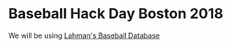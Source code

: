# Baseball Hack Day Boston 2018

We will be using [Lahman's Baseball Database](http://www.seanlahman.com/baseball-archive/statistics)
